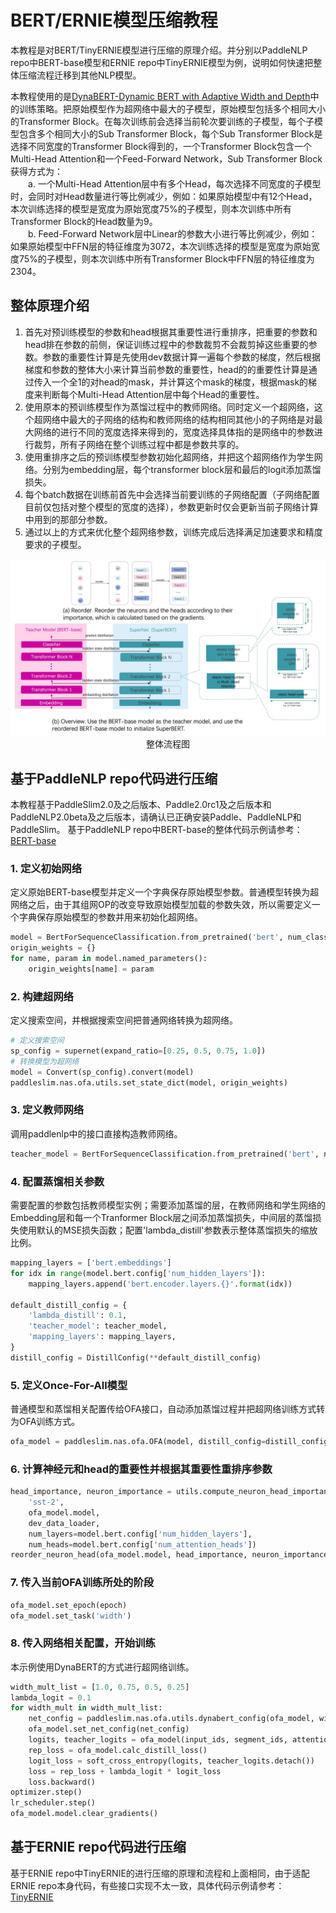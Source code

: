# BERT/ERNIE模型压缩教程

本教程是对BERT/TinyERNIE模型进行压缩的原理介绍。并分别以PaddleNLP repo中BERT-base模型和ERNIE repo中TinyERNIE模型为例，说明如何快速把整体压缩流程迁移到其他NLP模型。

本教程使用的是[DynaBERT-Dynamic BERT with Adaptive Width and Depth](https://arxiv.org/abs/2004.04037)中的训练策略。把原始模型作为超网络中最大的子模型，原始模型包括多个相同大小的Transformer Block。在每次训练前会选择当前轮次要训练的子模型，每个子模型包含多个相同大小的Sub Transformer Block，每个Sub Transformer Block是选择不同宽度的Transformer Block得到的，一个Transformer Block包含一个Multi-Head Attention和一个Feed-Forward Network，Sub Transformer Block获得方式为：<br/>
&emsp;&emsp;a. 一个Multi-Head Attention层中有多个Head，每次选择不同宽度的子模型时，会同时对Head数量进行等比例减少，例如：如果原始模型中有12个Head，本次训练选择的模型是宽度为原始宽度75%的子模型，则本次训练中所有Transformer Block的Head数量为9。<br/>
&emsp;&emsp;b. Feed-Forward Network层中Linear的参数大小进行等比例减少，例如：如果原始模型中FFN层的特征维度为3072，本次训练选择的模型是宽度为原始宽度75%的子模型，则本次训练中所有Transformer Block中FFN层的特征维度为2304。

## 整体原理介绍
1. 首先对预训练模型的参数和head根据其重要性进行重排序，把重要的参数和head排在参数的前侧，保证训练过程中的参数裁剪不会裁剪掉这些重要的参数。参数的重要性计算是先使用dev数据计算一遍每个参数的梯度，然后根据梯度和参数的整体大小来计算当前参数的重要性，head的的重要性计算是通过传入一个全1的对head的mask，并计算这个mask的梯度，根据mask的梯度来判断每个Multi-Head Attention层中每个Head的重要性。
2. 使用原本的预训练模型作为蒸馏过程中的教师网络。同时定义一个超网络，这个超网络中最大的子网络的结构和教师网络的结构相同其他小的子网络是对最大网络的进行不同的宽度选择来得到的，宽度选择具体指的是网络中的参数进行裁剪，所有子网络在整个训练过程中都是参数共享的。
3. 使用重排序之后的预训练模型参数初始化超网络，并把这个超网络作为学生网络。分别为embedding层，每个transformer block层和最后的logit添加蒸馏损失。
4. 每个batch数据在训练前首先中会选择当前要训练的子网络配置（子网络配置目前仅包括对整个模型的宽度的选择），参数更新时仅会更新当前子网络计算中用到的那部分参数。
5. 通过以上的方式来优化整个超网络参数，训练完成后选择满足加速要求和精度要求的子模型。

<p align="center">
<img src="../../images/algo/ofa_bert.jpg" width="950"/><br />
整体流程图
</p>

## 基于PaddleNLP repo代码进行压缩
本教程基于PaddleSlim2.0及之后版本、Paddle2.0rc1及之后版本和PaddleNLP2.0beta及之后版本，请确认已正确安装Paddle、PaddleNLP和PaddleSlim。
基于PaddleNLP repo中BERT-base的整体代码示例请参考：[BERT-base](../../../demo/ofa/bert/README.md)

### 1. 定义初始网络
定义原始BERT-base模型并定义一个字典保存原始模型参数。普通模型转换为超网络之后，由于其组网OP的改变导致原始模型加载的参数失效，所以需要定义一个字典保存原始模型的参数并用来初始化超网络。
```python
model = BertForSequenceClassification.from_pretrained('bert', num_classes=2)
origin_weights = {}
for name, param in model.named_parameters():
    origin_weights[name] = param
```

### 2. 构建超网络
定义搜索空间，并根据搜索空间把普通网络转换为超网络。
```python
# 定义搜索空间
sp_config = supernet(expand_ratio=[0.25, 0.5, 0.75, 1.0])
# 转换模型为超网络
model = Convert(sp_config).convert(model)
paddleslim.nas.ofa.utils.set_state_dict(model, origin_weights)
```

### 3. 定义教师网络
调用paddlenlp中的接口直接构造教师网络。
```python
teacher_model = BertForSequenceClassification.from_pretrained('bert', num_classes=2)
```

### 4. 配置蒸馏相关参数
需要配置的参数包括教师模型实例；需要添加蒸馏的层，在教师网络和学生网络的Embedding层和每一个Tranformer Block层之间添加蒸馏损失，中间层的蒸馏损失使用默认的MSE损失函数；配置'lambda_distill'参数表示整体蒸馏损失的缩放比例。
```python
mapping_layers = ['bert.embeddings']
for idx in range(model.bert.config['num_hidden_layers']):
    mapping_layers.append('bert.encoder.layers.{}'.format(idx))

default_distill_config = {
    'lambda_distill': 0.1,
    'teacher_model': teacher_model,
    'mapping_layers': mapping_layers,
}
distill_config = DistillConfig(**default_distill_config)
```

### 5. 定义Once-For-All模型
普通模型和蒸馏相关配置传给OFA接口，自动添加蒸馏过程并把超网络训练方式转为OFA训练方式。
```python
ofa_model = paddleslim.nas.ofa.OFA(model, distill_config=distill_config)
```

### 6. 计算神经元和head的重要性并根据其重要性重排序参数
```python
head_importance, neuron_importance = utils.compute_neuron_head_importance(
    'sst-2',
    ofa_model.model,
    dev_data_loader,
    num_layers=model.bert.config['num_hidden_layers'],
    num_heads=model.bert.config['num_attention_heads'])
reorder_neuron_head(ofa_model.model, head_importance, neuron_importance)
```

### 7. 传入当前OFA训练所处的阶段
```python
ofa_model.set_epoch(epoch)
ofa_model.set_task('width')
```

### 8. 传入网络相关配置，开始训练
本示例使用DynaBERT的方式进行超网络训练。
```python
width_mult_list = [1.0, 0.75, 0.5, 0.25]
lambda_logit = 0.1
for width_mult in width_mult_list:
    net_config = paddleslim.nas.ofa.utils.dynabert_config(ofa_model, width_mult)
    ofa_model.set_net_config(net_config)
    logits, teacher_logits = ofa_model(input_ids, segment_ids, attention_mask=[None, None])
    rep_loss = ofa_model.calc_distill_loss()
    logit_loss = soft_cross_entropy(logits, teacher_logits.detach())
    loss = rep_loss + lambda_logit * logit_loss
    loss.backward()
optimizer.step()
lr_scheduler.step()
ofa_model.model.clear_gradients()
```

## 基于ERNIE repo代码进行压缩
基于ERNIE repo中TinyERNIE的进行压缩的原理和流程和上面相同，由于适配ERNIE repo本身代码，有些接口实现不太一致，具体代码示例请参考：[TinyERNIE](../../../demo/ofa/ernie/README.md)
